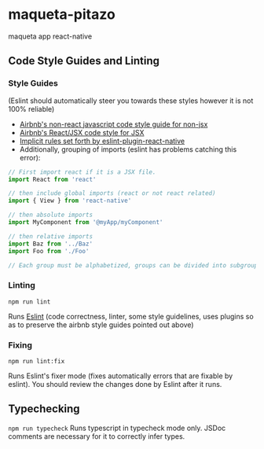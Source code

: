 # maqueta-pitazo
maqueta app react-native



## Code Style Guides and Linting

### Style Guides

(Eslint should automatically steer you towards these styles however it is not 100% reliable)
- [Airbnb's non-react javascript code style guide for non-jsx](https://github.com/airbnb/javascript)
- [Airbnb's React/JSX code style for JSX](https://github.com/airbnb/javascript/tree/master/react)
- [Implicit rules set forth by eslint-plugin-react-native]()
- Additionally, grouping of imports (eslint has problems catching this error):

```jsx
// First import react if it is a JSX file.
import React from 'react'

// then include global imports (react or not react related)
import { View } from 'react-native'

// then absolute imports
import MyComponent from '@myApp/myComponent'

// then relative imports
import Baz from '../Baz'
import Foo from './Foo'

// Each group must be alphabetized, groups can be divided into subgroups without breaking the larger group ordering
```

### Linting

`npm run lint`

Runs [Eslint](https://www.eslint.org/) (code correctness, linter, some style guidelines, uses plugins so as to preserve the airbnb style guides pointed out above)


### Fixing

`npm run lint:fix`

Runs Eslint's fixer mode (fixes automatically errors that are fixable by eslint). You should review the changes done by Eslint after it runs.

## Typechecking
`npm run typecheck`
Runs typescript in typecheck mode only. JSDoc comments are necessary for it to correctly infer types.
